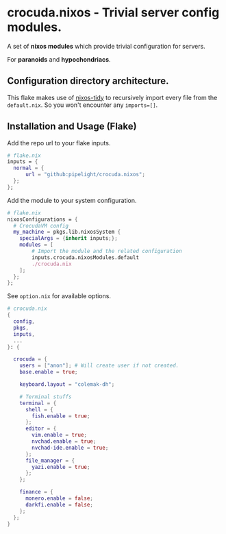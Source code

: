 # crocuda.nixos - Trivial server config modules.

A set of **nixos modules** which provide trivial configuration
for servers.

For **paranoids** and **hypochondriacs**.

## Configuration directory architecture.

This flake makes use of [nixos-tidy](https://github.com/pipelight/nixos-tidy) to recursively import every file from the `default.nix`.
So you won't encounter any `imports=[]`.

## Installation and Usage (Flake)

Add the repo url to your flake inputs.

```nix
# flake.nix
inputs = {
  normal = {
      url = "github:pipelight/crocuda.nixos";
  };
};
```

Add the module to your system configuration.

```nix
# flake.nix
nixosConfigurations = {
  # CrocudaVM config
  my_machine = pkgs.lib.nixosSystem {
    specialArgs = {inherit inputs;};
    modules = [
        # Import the module and the related configuration
        inputs.crocuda.nixosModules.default
        ./crocuda.nix
    ];
  };
};
```

See `option.nix` for available options.

```nix
# crocuda.nix
{
  config,
  pkgs,
  inputs,
  ...
}: {

  crocuda = {
    users = ["anon"]; # Will create user if not created.
    base.enable = true;

    keyboard.layout = "colemak-dh";

    # Terminal stuffs
    terminal = {
      shell = {
        fish.enable = true;
      };
      editor = {
        vim.enable = true;
        nvchad.enable = true;
        nvchad-ide.enable = true;
      };
      file_manager = {
        yazi.enable = true;
      };
    };

    finance = {
      monero.enable = false;
      darkfi.enable = false;
    };
  };
}
```
